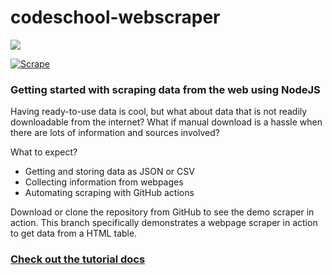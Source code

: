 # codeschool-webscraper
![](https://github.com/pkd2512/codeschool-webdev/blob/main/src/assets/images/codeschool-webdev.jpg)

[![Scrape](https://github.com/pkd2512/codeschool-webscraper/actions/workflows/main.yml/badge.svg?branch=webpage-scraper)](https://github.com/pkd2512/codeschool-webscraper/actions/workflows/main.yml)
### Getting started with scraping data from the web using NodeJS

Having ready-to-use data is cool, but what about data that is not readily downloadable from the internet? What if manual download is a hassle when there are lots of information and sources involved?

What to expect?
- Getting and storing data as JSON or CSV
- Collecting information from webpages
- Automating scraping with GitHub actions

Download or clone the repository from GitHub to see the demo scraper in action. This branch specifically demonstrates a webpage scraper in action to get data from a HTML table.

### [Check out the tutorial docs](https://prasantakrdutta.notion.site/Web-scraping-using-JavaScript-abecd730d2e242c7b75f28a989f9fbd7)
